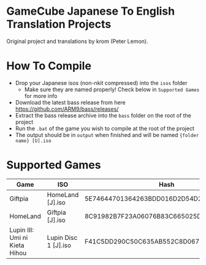 GameCube Japanese To English Translation Projects
=================================================

Original project and translations by krom (Peter Lemon).

# How To Compile
- Drop your Japanese isos (non-nkit compressed) into the `isos` folder
  - Make sure they are named properly! Check below in `Supported Games` for more info
- Download the latest bass release from here https://github.com/ARM9/bass/releases/
- Extract the bass release archive into the `bass` folder on the root of the project
- Run the `.bat` of the game you wish to compile at the root of the project
- The output should be in `output` when finished and will be named `{folder name} [U].iso`

# Supported Games
| Game                          | ISO                  | Hash                                     |
|-------------------------------|----------------------|------------------------------------------|
| Giftpia                       | HomeLand [J].iso     | 5E74644701364263BDD016D2D54D25DEE1436345 |
| HomeLand                      | Giftpia [J].iso      | 8C91982B7F23A06076B83C665025D07F3202ED9A |
| Lupin III: Umi ni Kieta Hihou | Lupin Disc 1 [J].iso | F41C5DD290C50C635AB552C8D0672B8C5C9716C2 |

